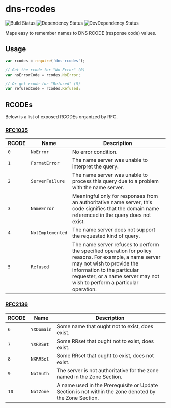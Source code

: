 # dns-rcodes

![Build Status](https://travis-ci.org/rsandor/dns-rcodes.svg?branch=master)
![Dependency Status](https://david-dm.org/rsandor/dns-rcodes.svg)
![DevDependency Status](https://david-dm.org/rsandor/dns-rcodes/dev-status.svg)

Maps easy to remember names to DNS RCODE (response code) values.
<!-- ,
,
[RFC2930](http://tools.ietf.org/html/rfc2930),
[RFC2845](http://www.iana.org/go/rfc2845),
[RFC4635](http://tools.ietf.org/html/rfc4635),
[RFC6672](http://tools.ietf.org/html/rfc6672),
[RFC6891](http://tools.ietf.org/html/rfc6891),
[RFC6895](http://tools.ietf.org/html/rfc6895) -->

## Usage

```js
var rcodes = require('dns-rcodes');

// Get the rcode for "No Error" (0)
var noErrorCode = rcodes.NoError;

// Or get rcode for "Refused" (5)
var refusedCode = rcodes.Refused;
```

## RCODEs

Below is a list of exposed RCODEs organized by RFC.

### [RFC1035](http://tools.ietf.org/html/rfc1035)

RCODE | Name | Description
------|------|------------
`0` | `NoError` | No error condition.
`1` | `FormatError` | The name server was unable to interpret the query.
`2` | `ServerFailure` | The name server was unable to process this query due to a problem with the name server.
`3` | `NameError` | Meaningful only for responses from an authoritative name server, this code signifies that the domain name referenced in the query does not exist.
`4` | `NotImplemented` | The name server does not support the requested kind of query.
`5` | `Refused` | The name server refuses to perform the specified operation for policy reasons.  For example, a name server may not wish to provide the information to the particular requester, or a name server may not wish to perform a particular operation.

### [RFC2136](http://tools.ietf.org/html/rfc2136)

RCODE | Name | Description
------|------|------------
`6` | `YXDomain` | Some name that ought not to exist, does exist.
`7` | `YXRRSet` | Some RRset that ought not to exist, does exist.
`8` | `NXRRSet` | Some RRset that ought to exist, does not exist.
`9` | `NotAuth` |  The server is not authoritative for the zone named in the Zone Section.
`10` | `NotZone` |  A name used in the Prerequisite or Update Section is not within the zone denoted by the Zone Section.
